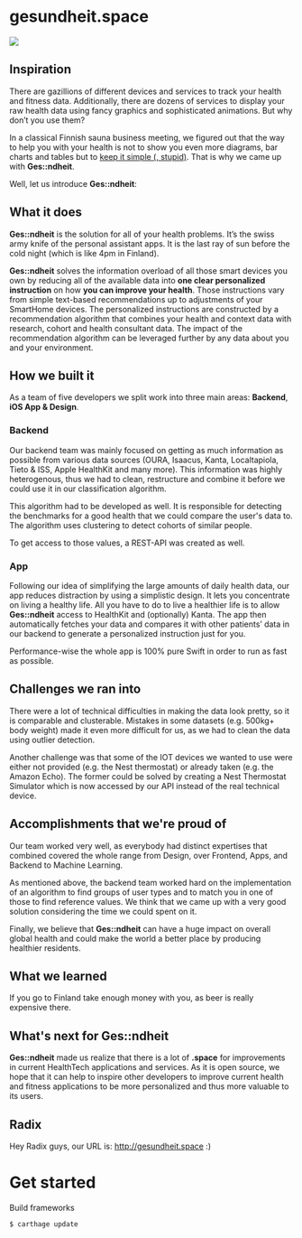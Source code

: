 # gesundheit.space

![](https://challengepost-s3-challengepost.netdna-ssl.com/photos/production/software_photos/000/449/987/datas/gallery.jpg)

## Inspiration

There are gazillions of different devices and services to track your health and fitness data. Additionally, there are dozens of services to display your raw health data using fancy graphics and sophisticated animations. But why don’t you use them?

In a classical Finnish sauna business meeting, we figured out that the way to help you with your health is not to show you even more diagrams, bar charts and tables but to [keep it simple (, stupid)](https://en.wikipedia.org/wiki/KISS_principle). That is why we came up with **Ges::ndheit**.

Well, let us introduce **Ges::ndheit**:

## What it does

**Ges::ndheit** is the solution for all of your health problems. It’s the swiss army knife of the personal assistant apps. It is the last ray of sun before the cold night (which is like 4pm in Finland).

**Ges::ndheit** solves the information overload of all those smart devices you own by reducing all of the available data into **one clear personalized instruction** on how **you can improve your health**. Those instructions vary from simple text-based recommendations up to adjustments of your SmartHome devices. The personalized instructions are constructed by a recommendation algorithm that combines your health and context data with research, cohort and health consultant data. The impact of the recommendation algorithm can be leveraged further by any data about you and your environment. 

## How we built it

As a team of five developers we split work into three main areas: **Backend**, **iOS App & Design**.

### Backend

Our backend team was mainly focused on getting as much information as possible from various data sources (OURA, Isaacus, Kanta, Localtapiola, Tieto & ISS, Apple HealthKit and many more). This information was highly heterogenous, thus we had to clean, restructure and combine it before we could use it in our classification algorithm.

This algorithm had to be developed as well. It is responsible for detecting the benchmarks for a good health that we could compare the user's data to. The algorithm uses clustering to detect cohorts of similar people.

To get access to those values, a REST-API was created as well.

### App

Following our idea of simplifying the large amounts of daily health data, our app reduces distraction by using a simplistic design. It lets you concentrate on living a healthy life. All you have to do to live a healthier life is to allow **Ges::ndheit** access to HealthKit and (optionally) Kanta. The app then automatically fetches your data and compares it with other patients’ data in our backend to generate a personalized instruction just for you.

Performance-wise the whole app is 100% pure Swift in order to run as fast as possible.

## Challenges we ran into

There were a lot of technical difficulties in making the data look pretty, so it is comparable and clusterable. Mistakes in some datasets (e.g. 500kg+ body weight) made it even more difficult for us, as we had to clean the data using outlier detection.

Another challenge was that some of the IOT devices we wanted to use were either not provided (e.g. the Nest thermostat) or already taken (e.g. the Amazon Echo). The former could be solved by creating a Nest Thermostat Simulator which is now accessed by our API instead of the real technical device.

## Accomplishments that we're proud of

Our team worked very well, as everybody had distinct expertises that combined covered the whole range from Design, over Frontend, Apps, and Backend to Machine Learning.

As mentioned above, the backend team worked hard on the implementation of an algorithm to find groups of user types and to match you in one of those to find reference values. We think that we came up with a very good solution considering the time we could spent on it.

Finally, we believe that **Ges::ndheit** can have a huge impact on overall global health and could make the world a better place by producing healthier residents.

## What we learned

If you go to Finland take enough money with you, as beer is really expensive there.

## What's next for Ges::ndheit

**Ges::ndheit** made us realize that there is a lot of **.space** for improvements in current HealthTech applications and services. As it is open source, we hope that it can help to inspire other developers to improve current health and fitness applications to be more personalized and thus more valuable to its users.

## Radix

Hey Radix guys, our URL is: http://gesundheit.space :)


# Get started
Build frameworks

```
$ carthage update 
```
